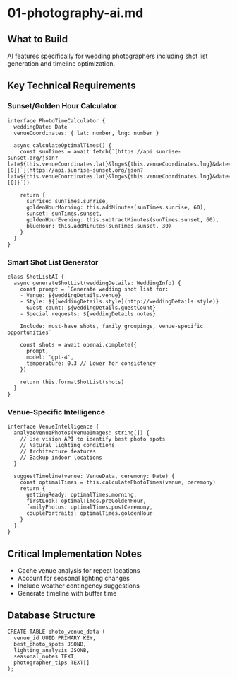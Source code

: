 # 01-photography-ai.md

## What to Build

AI features specifically for wedding photographers including shot list generation and timeline optimization.

## Key Technical Requirements

### Sunset/Golden Hour Calculator

```
interface PhotoTimeCalculator {
  weddingDate: Date
  venueCoordinates: { lat: number, lng: number }
  
  async calculateOptimalTimes() {
    const sunTimes = await fetch(`[https://api.sunrise-sunset.org/json?lat=${this.venueCoordinates.lat}&lng=${this.venueCoordinates.lng}&date=${this.weddingDate.toISOString().split('T')[0]}`](https://api.sunrise-sunset.org/json?lat=${this.venueCoordinates.lat}&lng=${this.venueCoordinates.lng}&date=${this.weddingDate.toISOString().split('T')[0]}`))
    
    return {
      sunrise: sunTimes.sunrise,
      goldenHourMorning: this.addMinutes(sunTimes.sunrise, 60),
      sunset: sunTimes.sunset,
      goldenHourEvening: this.subtractMinutes(sunTimes.sunset, 60),
      blueHour: this.addMinutes(sunTimes.sunset, 30)
    }
  }
}
```

### Smart Shot List Generator

```
class ShotListAI {
  async generateShotList(weddingDetails: WeddingInfo) {
    const prompt = `Generate wedding shot list for:
    - Venue: ${weddingDetails.venue}
    - Style: ${[weddingDetails.style](http://weddingDetails.style)}
    - Guest count: ${weddingDetails.guestCount}
    - Special requests: ${weddingDetails.notes}
    
    Include: must-have shots, family groupings, venue-specific opportunities`
    
    const shots = await openai.complete({
      prompt,
      model: 'gpt-4',
      temperature: 0.3 // Lower for consistency
    })
    
    return this.formatShotList(shots)
  }
}
```

### Venue-Specific Intelligence

```
interface VenueIntelligence {
  analyzeVenuePhotos(venueImages: string[]) {
    // Use vision API to identify best photo spots
    // Natural lighting conditions
    // Architecture features
    // Backup indoor locations
  }
  
  suggestTimeline(venue: VenueData, ceremony: Date) {
    const optimalTimes = this.calculatePhotoTimes(venue, ceremony)
    return {
      gettingReady: optimalTimes.morning,
      firstLook: optimalTimes.preGoldenHour,
      familyPhotos: optimalTimes.postCeremony,
      couplePortraits: optimalTimes.goldenHour
    }
  }
}
```

## Critical Implementation Notes

- Cache venue analysis for repeat locations
- Account for seasonal lighting changes
- Include weather contingency suggestions
- Generate timeline with buffer time

## Database Structure

```
CREATE TABLE photo_venue_data (
  venue_id UUID PRIMARY KEY,
  best_photo_spots JSONB,
  lighting_analysis JSONB,
  seasonal_notes TEXT,
  photographer_tips TEXT[]
);
```